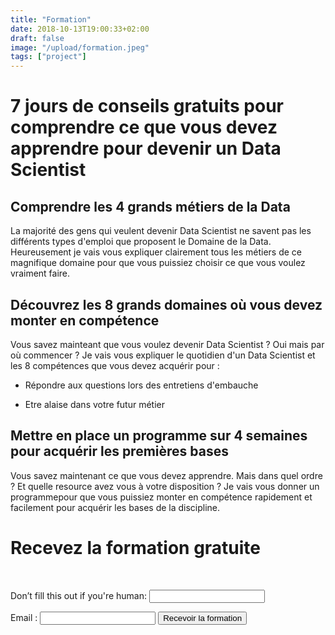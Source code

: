 ```yaml
---
title: "Formation"
date: 2018-10-13T19:00:33+02:00
draft: false
image: "/upload/formation.jpeg"
tags: ["project"]
---
```


# 7 jours de conseils gratuits pour comprendre ce que vous devez apprendre pour devenir un Data Scientist

## Comprendre les 4 grands métiers de la Data

La majorité des gens qui veulent devenir Data Scientist ne savent pas les différents types d'emploi que proposent le Domaine de la Data.
Heureusement je vais vous expliquer clairement tous les métiers de ce magnifique domaine pour que vous puissiez choisir ce que vous voulez vraiment faire.

## Découvrez les 8 grands domaines où vous devez monter en compétence

Vous savez mainteant que vous voulez devenir Data Scientist ? Oui mais par où commencer ? Je vais vous expliquer le quotidien d'un Data Scientist et les 8 compétences que vous devez acquérir pour :

- Répondre aux questions lors des entretiens d'embauche

- Etre alaise dans votre futur métier


## Mettre en place un programme sur 4 semaines pour acquérir les premières bases

Vous savez maintenant ce que vous devez apprendre. Mais dans quel ordre ? Et quelle resource avez vous à votre disposition ? Je vais vous donner un programmepour que vous puissiez monter en compétence rapidement et facilement pour acquérir les bases de la discipline.

# Recevez la formation gratuite
<br />
<form name="contact" method="POST" netlify-honeypot="bot-field" netlify>
  <p class="hidden">
    <label>Don’t fill this out if you're human: <input name="bot-field" /></label>
  </p>
  <p>
    <label> Email : <input type="email" name="email" /></label> <button type="submit"> Recevoir la formation </button>
  </p>

</form>
